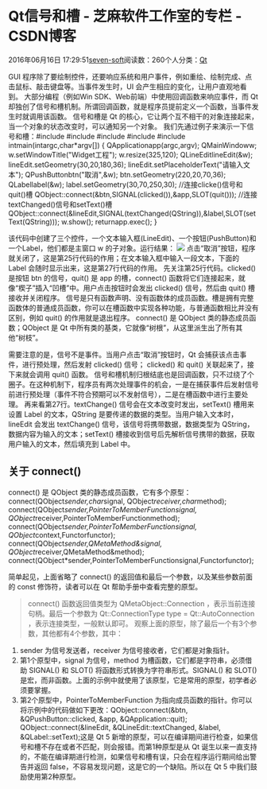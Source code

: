 
# Qt信号和槽 -  芝麻软件工作室的专栏 - CSDN博客


2016年06月16日 17:29:51[seven-soft](https://me.csdn.net/softn)阅读数：260个人分类：[Qt																](https://blog.csdn.net/softn/article/category/6274094)



GUI 程序除了要绘制控件，还要响应系统和用户事件，例如重绘、绘制完成、点击鼠标、敲击键盘等。当事件发生时，UI 会产生相应的变化，让用户直观地看到。
大部分编程（例如Win SDK、Web前端）中使用回调函数来响应事件，而 Qt 却独创了信号和槽机制。所谓回调函数，就是程序员提前定义一个函数，当事件发生时就调用该函数。
信号和槽是 Qt 的核心，它让两个互不相干的对象连接起来，当一个对象的状态改变时，可以通知另一个对象。
我们先通过例子来演示一下信号和槽：\#include<QApplication>
\#include<QMainWindow>
\#include<QLabel>
\#include<QPushButton>
\#include<QLineEdit>
intmain(intargc,char*argv[])
{
QApplicationapp(argc,argv);
QMainWindoww;
w.setWindowTitle("Widget工程");
w.resize(325,120);
QLineEditlineEdit(&w);
lineEdit.setGeometry(30,20,180,36);
lineEdit.setPlaceholderText("请输入文本");
QPushButtonbtn("取消",&w);
btn.setGeometry(220,20,70,36);
QLabellabel(&w);
label.setGeometry(30,70,250,30);
//连接clicke()信号和quit()槽
QObject::connect(&btn,SIGNAL(clicked()),&app,SLOT(quit()));
//连接textChanged()信号和setText()槽
QObject::connect(&lineEdit,SIGNAL(textChanged(QString)),&label,SLOT(setText(QString)));
w.show();
returnapp.exec();
}

该代码中创建了三个控件，一个文本输入框(LineEdit)、一个按钮(PushButton)和一个Label，他们都是主窗口 w 的子对象。运行结果：
![](http://c.biancheng.net/cpp/uploads/allimg/151218/1-15121PTS3146.png)
点击“取消”按钮，程序就关闭了，这是第25行代码的作用；在文本输入框中输入一段文本，下面的 Label 会随时显示出来，这是第27行代码的作用。
先关注第25行代码。clicked() 是按钮 btn 的信号，quit() 是 app 的槽，connect() 函数将它们连接起来，就像“楔子”插入“凹槽”中。用户点击按钮时会发出 clicked() 信号，然后由
 quit() 槽接收并关闭程序。
信号是只有函数声明、没有函数体的成员函数。槽是拥有完整函数体的普通成员函数，你可以在槽函数中实现各种功能，与普通函数相比并没有区别，例如 quit() 的作用就是退出程序。
connect() 是 QObject 类的静态成员函数；QObject 是 Qt 中所有类的基类，它就像“树根”，从这里派生出了所有其他“树枝”。

需要注意的是，信号不是事件。当用户点击“取消”按钮时，Qt 会捕获该点击事件，进行预处理，然后发射 clicked() 信号； clicked() 和 quit() 关联起来了，接下来就会调用 quit() 函数。
信号和槽机制归根结底也是回调函数，只不过绕了个圈子。在这种机制下，程序员有两次处理事件的机会，一是在捕获事件后发射信号前进行预处理（事件不符合预期可以不发射信号），二是在槽函数中进行主要处理。
再来看第27行。textChange() 信号会在文本改变时发出，setText() 槽用来设置 Label 的文本，QString 是要传递的数据的类型。当用户输入文本时，lineEdit 会发出 textChange()
 信号，该信号将携带数据，数据类型为 QString，数据内容为输入的文本；setText() 槽接收到信号后先解析信号携带的数据，获取用户输入的文本，然后填充到 Label 中。
## 关于 connect()
connect() 是 QObject 类的静态成员函数，它有多个原型：connect(QObject*sender,char*signal,
QObject*receiver,char*method);
connect(QObject*sender,PointerToMemberFunctionsignal,
QObject*receiver,PointerToMemberFunctionmethod);
connect(QObject*sender,PointerToMemberFunctionsignal,
QObject*context,Functorfunctor);
connect(QObject*sender,QMetaMethod&signal,
QObject*receiver,QMetaMethod&method);
connect(QObject*sender,PointerToMemberFunctionsignal,Functorfunctor);

简单起见，上面省略了 connect() 的返回值和最后一个参数，以及某些参数前面的 const 修饰符，读者可以在 Qt 帮助手册中查看完整的原型。
> connect() 函数返回值类型为
> QMetaObject::Connection
> ，表示当前连接句柄。最后一个参数为
> Qt::ConnectionType
 type = Qt::AutoConnection
> ，表示连接类型，一般默认即可。
观察上面的原型，除了最后一个有3个参数，其他都有4个参数，其中：
1) sender 为信号发送者，receiver 为信号接收者，它们都是对象指针。
2) 第1个原型中，signal 为信号，method 为槽函数，它们都是字符串，必须借助 SIGNAL() 和 SLOT() 将函数形式转换为字符串形式。SIGNAL() 和 SLOT() 是宏，而非函数。上面的示例中就使用了该原型，它是常用的原型，初学者必须要掌握。
3) 第2个原型中，PointerToMemberFunction 为指向成员函数的指针。你可以将示例中的代码做如下更改：QObject::connect(&btn, &QPushButton::clicked, &app, &QApplication::quit);
QObject::connect(&lineEdit, &QLineEdit::textChanged, &label, &QLabel::setText);这是 Qt 5 新增的原型，可以在编译期间进行检查，如果信号和槽不存在或者不匹配，则会报错。而第1种原型是从 Qt 诞生以来一直支持的，不能在编译期进行检测，如果信号和槽有误，只会在程序运行期间给出警告并返回 false，不容易发现问题，这是它的一个缺陷。所以在 Qt 5 中我们鼓励使用第2种原型。


